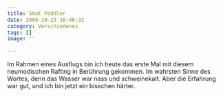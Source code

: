 ```yaml
---
title: Smut Paddler
date: 2008-10-23 16:46:32
category: Verschiedenes
tags: []
image: ''

---
```


Im Rahmen eines Ausflugs bin ich heute das erste Mal mit diesem neumodischen Rafting in Berührung gekommen. Im wahrsten Sinne des Wortes, denn das Wasser war nass und schweinekalt. Aber die Erfahrung war gut, und ich bin jetzt ein bisschen härter.
